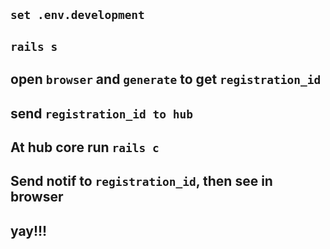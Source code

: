 ## `set .env.development`
## `rails s`
## open `browser` and `generate` to get `registration_id`
## send `registration_id to hub`

## At hub core run `rails c`
## Send notif to `registration_id`, then see in browser
## yay!!!